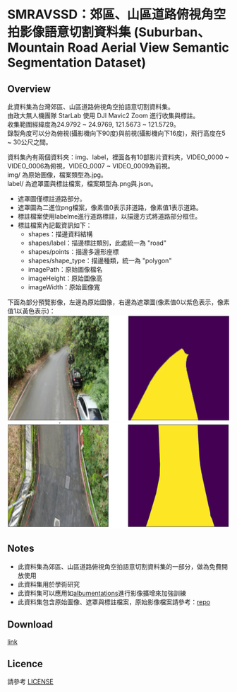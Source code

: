# SMRAVSSD：郊區、山區道路俯視角空拍影像語意切割資料集 (Suburban、Mountain Road Aerial View Semantic Segmentation Dataset)

## Overview
此資料集為台灣郊區、山區道路俯視角空拍語意切割資料集。  
由政大無人機團隊 StarLab 使用 DJI Mavic2 Zoom 進行收集與標註。  
收集範圍經緯度為24.9792 ~ 24.9769, 121.5673 ~ 121.5729。  
錄製角度可以分為俯視(攝影機向下90度)與前視(攝影機向下16度)，飛行高度在5 ~ 30公尺之間。  

資料集內有兩個資料夾：img、label，裡面各有10部影片資料夾，VIDEO_0000 ~ VIDEO_0006為俯視，VIDEO_0007 ~ VIDEO_0009為前視。  
img/ 為原始圖像，檔案類型為.jpg。  
label/ 為遮罩圖與標註檔案，檔案類型為.png與.json。  
* 遮罩圖僅標註道路部分。  
* 遮罩圖為二進位png檔案，像素值0表示非道路，像素值1表示道路。
* 標註檔案使用labelme進行道路標註，以描邊方式將道路部分框住。
* 標註檔案內記載資訊如下：  
  * shapes：描邊資料結構  
  * shapes/label：描邊標註類別，此處統一為 "road"
  * shapes/points：描邊多邊形座標
  * shapes/shape_type：描邊種類，統一為 "polygon"
  * imagePath：原始圖像檔名
  * imageHeight：原始圖像高
  * imageWidth：原始圖像寬

下面為部分預覽影像，左邊為原始圖像，右邊為遮罩圖(像素值0以紫色表示，像素值1以黃色表示)：  
<img src="https://github.com/nccudrone/SMRAVSSD/blob/main/image/roadlabel1.png" width="856" height="240"/> 
<img src="https://github.com/nccudrone/SMRAVSSD/blob/main/image/roadlabel2.png" width="856" height="240"/><br/>
## Notes  
* 此資料集為郊區、山區道路俯視角空拍語意切割資料集的一部分，做為免費開放使用
* 此資料集用於學術研究
* 此資料集可以應用如[albumentations](https://github.com/albumentations-team/albumentations "link")進行影像擴增來加強訓練
* 此資料集包含原始圖像、遮罩與標註檔案，原始影像檔案請參考：[repo](https://github.com/nccudrone/SMRAVVD "link")
## Download
[link](http://140.119.164.183:5000/sharing/iwq6R7xNI "link")
## Licence
請參考 [LICENSE](https://github.com/nccudrone/SMRAVSSD/blob/main/LICENSE "link")
